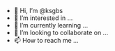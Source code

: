 - 👋 Hi, I’m @ksgbs
- 👀 I’m interested in ...
- 🌱 I’m currently learning ...
- 💞️ I’m looking to collaborate on ...
- 📫 How to reach me ...

<!---
ksgbs/ksgbs is a ✨ special ✨ repository because its `README.md` (this file) appears on your GitHub profile.
You can click the Preview link to take a look at your changes.
--->
